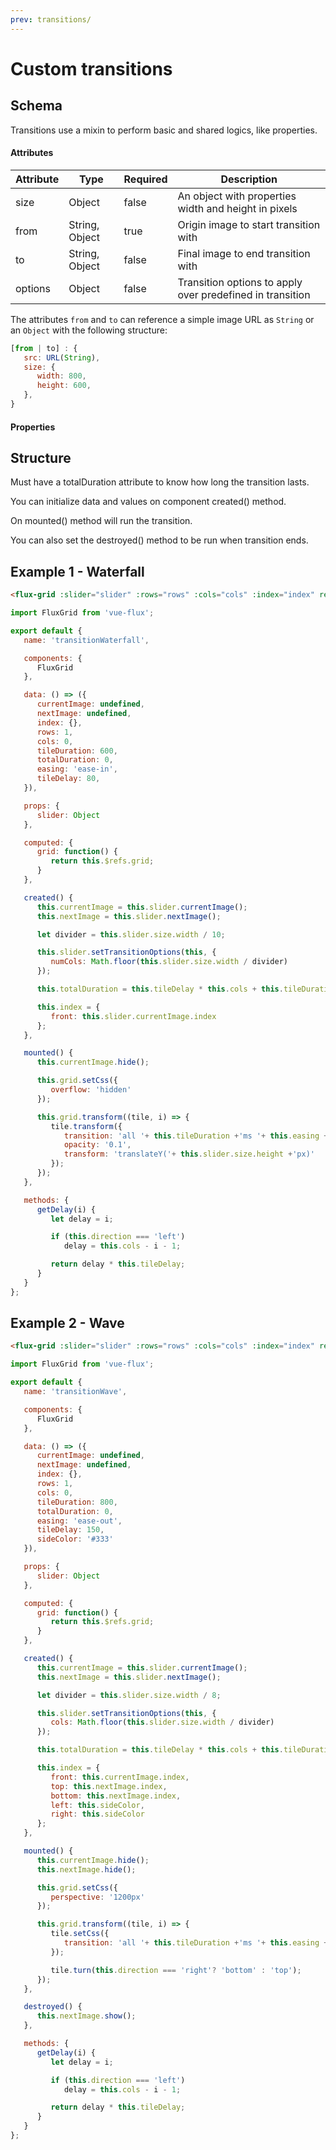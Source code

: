 ```yaml
---
prev: transitions/
---
```


# Custom transitions

## Schema

Transitions use a mixin to perform basic and shared logics, like properties.

#### Attributes

| Attribute | Type | Required | Description |
|-----------|------|----------|-------------|
| size | Object | false | An object with properties width and height in pixels |
| from | String, Object | true | Origin image to start transition with |
| to | String, Object | false | Final image to end transition with |
| options | Object | false | Transition options to apply over predefined in transition |

The attributes `from` and `to` can reference a simple image URL as `String` or an `Object` with the following structure:

``` js
[from | to] : {
   src: URL(String),
   size: {
      width: 800,
      height: 600,
   },
}
```

#### Properties




## Structure

Must have a totalDuration attribute to know how long the transition lasts.

You can initialize data and values on component created() method.

On mounted() method will run the transition.

You can also set the destroyed() method to be run when transition ends.

## Example 1 - Waterfall

``` html
<flux-grid :slider="slider" :rows="rows" :cols="cols" :index="index" ref="grid"></flux-grid>
```

``` javascript
import FluxGrid from 'vue-flux';

export default {
   name: 'transitionWaterfall',

   components: {
      FluxGrid
   },

   data: () => ({
      currentImage: undefined,
      nextImage: undefined,
      index: {},
      rows: 1,
      cols: 0,
      tileDuration: 600,
      totalDuration: 0,
      easing: 'ease-in',
      tileDelay: 80,
   }),

   props: {
      slider: Object
   },

   computed: {
      grid: function() {
         return this.$refs.grid;
      }
   },

   created() {
      this.currentImage = this.slider.currentImage();
      this.nextImage = this.slider.nextImage();

      let divider = this.slider.size.width / 10;

      this.slider.setTransitionOptions(this, {
         numCols: Math.floor(this.slider.size.width / divider)
      });

      this.totalDuration = this.tileDelay * this.cols + this.tileDuration;

      this.index = {
         front: this.slider.currentImage.index
      };
   },

   mounted() {
      this.currentImage.hide();

      this.grid.setCss({
         overflow: 'hidden'
      });

      this.grid.transform((tile, i) => {
         tile.transform({
            transition: 'all '+ this.tileDuration +'ms '+ this.easing +' '+ this.getDelay(i) +'ms',
            opacity: '0.1',
            transform: 'translateY('+ this.slider.size.height +'px)'
         });
      });
   },

   methods: {
      getDelay(i) {
         let delay = i;

         if (this.direction === 'left')
            delay = this.cols - i - 1;

         return delay * this.tileDelay;
      }
   }
};
```

## Example 2 - Wave

``` html
<flux-grid :slider="slider" :rows="rows" :cols="cols" :index="index" ref="grid"></flux-grid>
```

``` javascript
import FluxGrid from 'vue-flux';

export default {
   name: 'transitionWave',

   components: {
      FluxGrid
   },

   data: () => ({
      currentImage: undefined,
      nextImage: undefined,
      index: {},
      rows: 1,
      cols: 0,
      tileDuration: 800,
      totalDuration: 0,
      easing: 'ease-out',
      tileDelay: 150,
      sideColor: '#333'
   }),

   props: {
      slider: Object
   },

   computed: {
      grid: function() {
         return this.$refs.grid;
      }
   },

   created() {
      this.currentImage = this.slider.currentImage();
      this.nextImage = this.slider.nextImage();

      let divider = this.slider.size.width / 8;

      this.slider.setTransitionOptions(this, {
         cols: Math.floor(this.slider.size.width / divider)
      });

      this.totalDuration = this.tileDelay * this.cols + this.tileDuration;

      this.index = {
         front: this.currentImage.index,
         top: this.nextImage.index,
         bottom: this.nextImage.index,
         left: this.sideColor,
         right: this.sideColor
      };
   },

   mounted() {
      this.currentImage.hide();
      this.nextImage.hide();

      this.grid.setCss({
         perspective: '1200px'
      });

      this.grid.transform((tile, i) => {
         tile.setCss({
            transition: 'all '+ this.tileDuration +'ms '+ this.easing +' '+ this.getDelay(i) +'ms'
         });

         tile.turn(this.direction === 'right'? 'bottom' : 'top');
      });
   },

   destroyed() {
      this.nextImage.show();
   },

   methods: {
      getDelay(i) {
         let delay = i;

         if (this.direction === 'left')
            delay = this.cols - i - 1;

         return delay * this.tileDelay;
      }
   }
};
```
